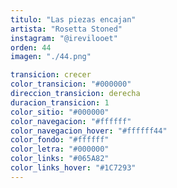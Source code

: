 ```yaml
---
titulo: "Las piezas encajan"
artista: "Rosetta Stoned"
instagram: "@irevilooet"
orden: 44
imagen: "./44.png"

transicion: crecer
color_transicion: "#000000"
direccion_transicion: derecha
duracion_transicion: 1
color_sitio: "#000000"
color_navegacion: "#ffffff"
color_navegacion_hover: "#ffffff44"
color_fondo: "#ffffff"
color_letra: "#000000"
color_links: "#065A82"
color_links_hover: "#1C7293"
---
```

